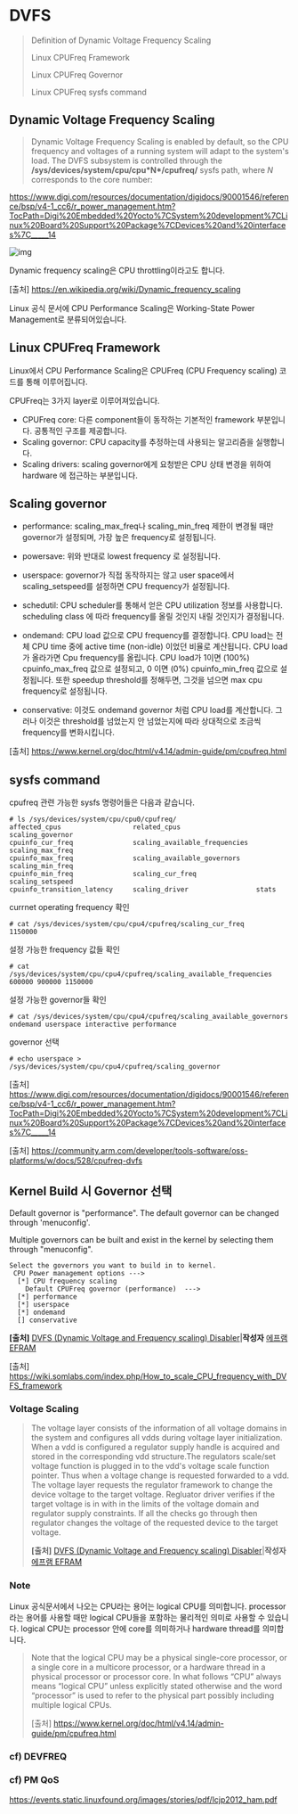 # DVFS

> Definition of Dynamic Voltage Frequency Scaling
>
> Linux CPUFreq Framework
>
> Linux CPUFreq Governor
>
> Linux CPUFreq sysfs command



## Dynamic Voltage Frequency Scaling

> Dynamic Voltage Frequency Scaling is enabled by default, so the CPU frequency and voltages of a running system will adapt to the system's load. The DVFS subsystem is controlled through the **/sys/devices/system/cpu/cpu\*N\*/cpufreq/** sysfs path, where *N* corresponds to the core number:

https://www.digi.com/resources/documentation/digidocs/90001546/reference/bsp/v4-1_cc6/r_power_management.htm?TocPath=Digi%20Embedded%20Yocto%7CSystem%20development%7CLinux%20Board%20Support%20Package%7CDevices%20and%20interfaces%7C_____14

![img](https://ars.els-cdn.com/content/image/3-s2.0-B9780123797513500023-f00-13-9780123797513.jpg)



Dynamic frequency scaling은 CPU throttling이라고도 합니다.

[출처] https://en.wikipedia.org/wiki/Dynamic_frequency_scaling

Linux 공식 문서에 CPU Performance Scaling은 Working-State Power Management로 분류되어있습니다.



## Linux CPUFreq Framework

Linux에서 CPU Performance Scaling은 CPUFreq (CPU Frequency scaling) 코드를 통해 이루어집니다.

CPUFreq는 3가지 layer로 이루어져있습니다.

- CPUFreq core: 다른 component들이 동작하는 기본적인 framework 부분입니다. 공통적인 구조를 제공합니다.
- Scaling governor: CPU capacity를 추정하는데 사용되는 알고리즘을 실행합니다.
- Scaling drivers: scaling governor에게 요청받은 CPU 상태 변경을 위하여 hardware 에 접근하는 부분입니다.



## Scaling governor

- performance: scaling_max_freq나 scaling_min_freq 제한이 변경될 때만 governor가 설정되며, 가장 높은 frequency로 설정됩니다.
- powersave: 위와 반대로 lowest frequency 로 설정됩니다.
- userspace: governor가 직접 동작하지는 않고 user space에서 scaling_setspeed를 설정하면 CPU frequency가 설정됩니다.
- schedutil: CPU scheduler를 통해서 얻은 CPU utilization 정보를 사용합니다. scheduling class 에 따라 frequency를 올릴 것인지 내릴 것인지가 결정됩니다.

- ondemand: CPU load 값으로 CPU frequency를 결정합니다. CPU load는 전체 CPU time 중에 active time (non-idle) 이었던 비율로 계산됩니다. CPU load가 올라가면 Cpu frequency를 올립니다. CPU load가 1이면 (100%) cpuinfo_max_freq 값으로 설정되고, 0 이면 (0%) cpuinfo_min_freq 값으로 설정됩니다. 또한  speedup threshold를 정해두면, 그것을 넘으면 max cpu frequency로 설정됩니다.
- conservative: 이것도 ondemand governor 처럼 CPU load를 계산합니다. 그러나 이것은 threshold를 넘었는지 안 넘었는지에 따라 상대적으로 조금씩 frequency를 변화시킵니다.

[출처] https://www.kernel.org/doc/html/v4.14/admin-guide/pm/cpufreq.html



## sysfs command

cpufreq 관련 가능한 sysfs 명령어들은 다음과 같습니다.

```shell
# ls /sys/devices/system/cpu/cpu0/cpufreq/
affected_cpus                  related_cpus                   scaling_governor
cpuinfo_cur_freq               scaling_available_frequencies  scaling_max_freq
cpuinfo_max_freq               scaling_available_governors    scaling_min_freq
cpuinfo_min_freq               scaling_cur_freq               scaling_setspeed
cpuinfo_transition_latency     scaling_driver                 stats
```

currnet operating frequency 확인

```shell
# cat /sys/devices/system/cpu/cpu4/cpufreq/scaling_cur_freq
1150000
```

설정 가능한 frequency 값들 확인

```shell
# cat /sys/devices/system/cpu/cpu4/cpufreq/scaling_available_frequencies
600000 900000 1150000
```

설정 가능한 governor들 확인

```shell
# cat /sys/devices/system/cpu/cpu4/cpufreq/scaling_available_governors
ondemand userspace interactive performance
```

governor 선택

```shell
# echo userspace > /sys/devices/system/cpu/cpu4/cpufreq/scaling_governor
```

[출처] https://www.digi.com/resources/documentation/digidocs/90001546/reference/bsp/v4-1_cc6/r_power_management.htm?TocPath=Digi%20Embedded%20Yocto%7CSystem%20development%7CLinux%20Board%20Support%20Package%7CDevices%20and%20interfaces%7C_____14

[출처] https://community.arm.com/developer/tools-software/oss-platforms/w/docs/528/cpufreq-dvfs



## Kernel Build 시 Governor 선택

Default governor is "performance". The default governor can be changed through 'menuconfig'.

Multiple governors can be built and exist in the kernel by selecting them through "menuconfig".

```
Select the governors you want to build in to kernel.
 CPU Power management options --->
  [*] CPU frequency scaling
    Default CPUFreq governor (performance)  --->
  [*] performance
  [*] userspace
  [*] ondemand
  [] conservative
```

**[출처]** [DVFS (Dynamic Voltage and Frequency scaling) Disabler](http://blog.naver.com/framkang/220393909546)|**작성자** [에프램 EFRAM](http://blog.naver.com/framkang)

[출처] https://wiki.somlabs.com/index.php/How_to_scale_CPU_frequency_with_DVFS_framework



### Voltage Scaling

> The voltage layer consists of the information of all voltage domains in the system and configures all vdds during voltage layer initialization. When a vdd is configured a regulator supply handle is acquired and stored in the corresponding vdd structure.The regulators scale/set voltage function is plugged in to the vdd's voltage scale function pointer. Thus when a voltage change is requested forwarded to a vdd. The voltage layer requests the regulator framework to change the device voltage to the target voltage. Regluator driver verifies if the target voltage is in with in the limits of the voltage domain and regulator supply constraints. If all the checks go through then regulator changes the voltage of the requested device to the target voltage.
>
> **[출처]** [DVFS (Dynamic Voltage and Frequency scaling) Disabler](http://blog.naver.com/framkang/220393909546)|**작성자** [에프램 EFRAM](http://blog.naver.com/framkang)



### Note

Linux 공식문서에서 나오는 CPU라는 용어는 logical CPU를 의미합니다. processor 라는 용어를 사용할 때만 logical CPU들을 포함하는 물리적인 의미로 사용할 수 있습니다. logical CPU는 processor 안에 core를 의미하거나 hardware thread를 의미합니다.

> Note that the logical CPU may be a physical single-core processor, or a single core in a multicore processor, or a hardware thread in a physical processor or processor core. In what follows “CPU” always means “logical CPU” unless explicitly stated otherwise and the word “processor” is used to refer to the physical part possibly including multiple logical CPUs.
>
> [출처] https://www.kernel.org/doc/html/v4.14/admin-guide/pm/cpufreq.html



### cf) DEVFREQ

### cf) PM QoS

https://events.static.linuxfound.org/images/stories/pdf/lcjp2012_ham.pdf